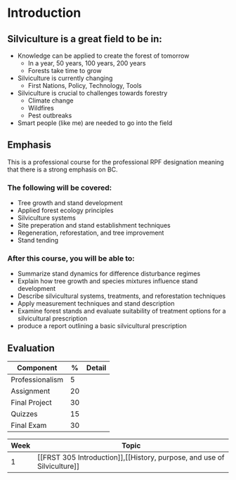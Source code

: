 # Introduction
## Silviculture is a great field to be in:
* Knowledge can be applied to create the forest of tomorrow
	* In a year, 50 years, 100 years, 200 years
	* Forests take time to grow
* Silviculture is currently changing
	* First Nations, Policy, Technology, Tools
* Silviculture is crucial to challenges towards forestry
	* Climate change
	* Wildfires
	* Pest outbreaks
* Smart people (like me) are needed to go into the field

## Emphasis
This is a professional course for the professional RPF designation meaning that there is a strong emphasis on BC.


### The following will be covered:
* Tree growth and stand development
* Applied forest ecology principles
* Silviculture systems
* Site preperation and stand establishment techniques
* Regeneration, reforestation, and tree improvement
* Stand tending

### After this course, you will be able to:
* Summarize stand dynamics for difference disturbance regimes
* Explain how tree growth and species mixtures influence stand development
* Describe silvicultural systems, treatments, and reforestation techniques
* Apply measurement techniques and stand description
* Examine forest stands and evaluate suitability of treatment options for a silvicultural prescription
* produce a report outlining a basic silvicultural prescription



## Evaluation

Component | % | Detail
----------------| ---- |-----
Professionalism | 5
Assignment  | 20
Final Project | 30
Quizzes | 15
Final Exam | 30

Week | Topic
--- | ---
1 | [[FRST 305 Introduction]],[[History, purpose, and use of Silviculture]]


